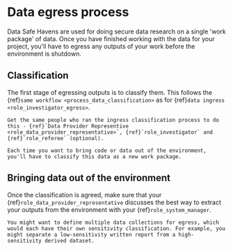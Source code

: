 # Data egress process

Data Safe Havens are used for doing secure data research on a single 'work package' of data.
Once you have finished working with the data for your project, you'll have to egress any outputs of your work before the environment is shutdown.

## Classification

The first stage of egressing outputs is to classify them.
This follows the {ref}`same workflow <process_data_classification>` as for {ref}`data ingress <role_investigator_egress>`.

```{hint}
Get the same people who ran the ingress classification process to do this - {ref}`Data Provider Representive <role_data_provider_representative>`, {ref}`role_investigator` and {ref}`role_referee` (optional).
```

```{note}
Each time you want to bring code or data out of the environment, you'll have to classify this data as a new work package.
```

## Bringing data out of the environment

Once the classification is agreed, make sure that your {ref}`role_data_provider_representative` discusses the best way to extract your outputs from the environment with your {ref}`role_system_manager`.

```{note}
You might want to define multiple data collections for egress, which would each have their own sensitivity classification. For example, you might separate a low-sensitivity written report from a high-sensitivity derived dataset.
```
